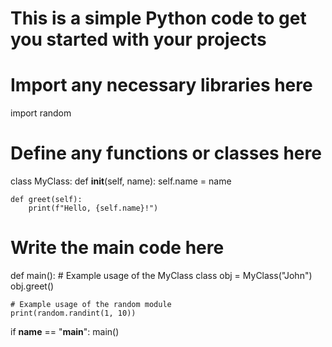 # This is a simple Python code to get you started with your projects

# Import any necessary libraries here
import random

# Define any functions or classes here
class MyClass:
    def __init__(self, name):
        self.name = name
    
    def greet(self):
        print(f"Hello, {self.name}!")

# Write the main code here
def main():
    # Example usage of the MyClass class
    obj = MyClass("John")
    obj.greet()

    # Example usage of the random module
    print(random.randint(1, 10))

if __name__ == "__main__":
    main()
